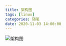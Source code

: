 ```yaml
---
title: 架构图
tags: [linux]
categories: 随笔
date: 2020-11-03 14:00:00
---
```




![架构图](/images/jgt.png)